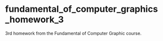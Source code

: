 # fundamental_of_computer_graphics_homework_3
3rd homework from the Fundamental of Computer Graphic course.
